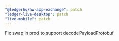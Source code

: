 ```yaml
---
"@ledgerhq/hw-app-exchange": patch
"ledger-live-desktop": patch
"live-mobile": patch
---
```


Fix swap in prod to support decodePayloadProtobuf
